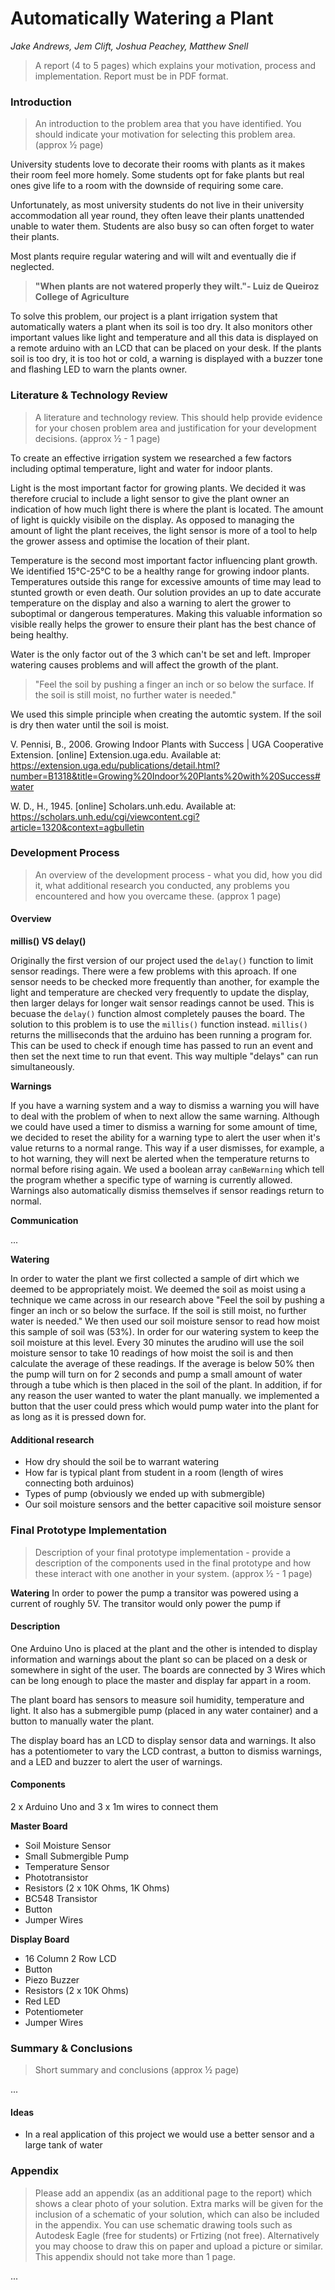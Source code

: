 # Automatically Watering a Plant

 *Jake Andrews, Jem Clift, Joshua Peachey, Matthew Snell*

> A report (4 to 5 pages) which explains your motivation, process and implementation.
> Report must be in PDF format.

### Introduction

> An introduction to the problem area that you have identified. You should indicate your
> motivation for selecting this problem area. (approx ½ page)

University students love to decorate their rooms with plants as it makes their room feel more homely. Some students opt for fake plants but real ones give life to a room with the downside of requiring some care.

Unfortunately, as most university students do not live in their university accommodation all year round, they often leave their plants unattended unable to water them. Students are also busy so can often forget to water their plants.

Most plants require regular watering and will wilt and eventually die if neglected.

>  **"When plants are not watered properly they wilt."- Luiz de Queiroz College of Agriculture**

To solve this problem, our project is a plant irrigation system that automatically waters a plant when its soil is too dry. It also monitors other important values like light and temperature and all this data is displayed on a remote arduino with an LCD that can be placed on your desk. If the plants soil is too dry, it is too hot or cold, a warning is displayed with a buzzer tone and flashing LED to warn the plants owner.

### Literature & Technology Review

> A literature and technology review. This should help provide evidence for your chosen
> problem area and justification for your development decisions. (approx ½ - 1 page)
> 

To create an effective irrigation system we researched a few factors including optimal temperature, light and water for indoor plants. 

Light is the most important factor for growing plants. We decided it was therefore crucial to include a light sensor to give the plant owner an indication of how much light there is where the plant is located. The amount of light is quickly visibile on the display. As opposed to managing the amount of light the plant receives, the light sensor is more of a tool to help the grower assess and optimise the location of their plant.

Temperature is the second most important factor influencing plant growth. We identified 15°C-25°C to be a healthy range for growing indoor plants. Temperatures outside this range for excessive amounts of time may lead to stunted growth or even death. Our solution provides an up to date accurate temperature on the display and also a warning to alert the grower to suboptimal or dangerous temperatures. Making this valuable information so visible really helps the grower to ensure their plant has the best chance of being healthy. 

Water is the only factor out of the 3 which can't be set and left. Improper watering causes problems and will affect the growth of the plant. 
> "Feel the soil by pushing a finger an inch or so below the surface. If the soil is still moist, no further water is needed."

We used this simple principle when creating the automtic system. If the soil is dry then water until the soil is moist.

V. Pennisi, B., 2006. Growing Indoor Plants with Success | UGA Cooperative Extension. [online] Extension.uga.edu. Available at: <https://extension.uga.edu/publications/detail.html?number=B1318&title=Growing%20Indoor%20Plants%20with%20Success#water> 

W. D., H., 1945. [online] Scholars.unh.edu. Available at: <https://scholars.unh.edu/cgi/viewcontent.cgi?article=1320&context=agbulletin>

### Development Process

> An overview of the development process - what you did, how you did it, what additional
> research you conducted, any problems you encountered and how you overcame
> these. (approx 1 page)

#### Overview

**millis() VS delay()**

Originally the first version of our project used the `delay()` function to limit sensor readings. There were a few problems with this aproach. If one sensor needs to be checked more frequently than another, for example the light and temperature are checked very frequently to update the display, then larger delays for longer wait sensor readings cannot be used. This is becuase the `delay()` function almost completely pauses the board. The solution to this problem is to use the `millis()` function instead. `millis()` returns the milliseconds that the arduino has been running a program for. This can be used to check if enough time has passed to run an event and then set the next time to run that event. This way multiple "delays" can run simultaneously.

**Warnings**

If you have a warning system and a way to dismiss a warning you will have to deal with the problem of when to next allow the same warning. Although we could have used a timer to dismiss a warning for some amount of time, we decided to reset the ability for a warning type to alert the user when it's value returns to a normal range. This way if a user dismisses, for example, a to hot warning, they will next be alerted when the temperature returns to normal before rising again. We used a boolean array `canBeWarning` which tell the program whether a specific type of warning is currently allowed. Warnings also automatically dismiss themselves if sensor readings return to normal.

**Communication**

...

**Watering**

In order to water the plant we first collected a sample of dirt which we deemed to be appropriately moist. We deemed the soil as moist using a technique we came across in our research above "Feel the soil by pushing a finger an inch or so below the surface. If the soil is still moist, no further water is needed." We then used our soil moisture sensor to read how moist this sample of soil was (53%). In order for our watering system to keep the soil moisture at this level. Every 30 minutes the arudino will use the soil moisture sensor to take 10 readings of how moist the soil is and then calculate the average of these readings. If the average is below 50% then the pump will turn on for 2 seconds and pump a small amount of water through a tube which is then placed in the soil of the plant. In addition, if for any reason the user wanted to water the plant manually. we implemented a button that the user could press which would pump water into the plant for as long as it is pressed down for.

#### Additional research

- How dry should the soil be to warrant watering
- How far is typical plant from student in a room (length of wires connecting both arduinos)
- Types of pump (obviously we ended up with submergible)
- Our soil moisture sensors and the better capacitive soil moisture sensor

 ### Final Prototype Implementation

> Description of your final prototype implementation - provide a description of the
> components used in the final prototype and how these interact with one another in your
> system. (approx ½ - 1 page)

**Watering**
In order to power the pump a transitor was powered using a current of roughly 5V. The transitor would only power the pump if 

#### Description
One Arduino Uno is placed at the plant and the other is intended to display information and warnings about the plant so can be placed on a desk or somewhere in sight of the user. The boards are connected by 3 Wires which can be long enough to place the master and display far appart in a room.

The plant board has sensors to measure soil humidity, temperature and light. It also has a submergible pump (placed in any water container) and a button to manually water the plant.

The display board has an LCD to display sensor data and warnings. It also has a potentiometer to vary the LCD contrast, a button to dismiss warnings, and a LED and buzzer to alert the user of warnings.

#### Components

2 x Arduino Uno and 3 x 1m wires to connect them

**Master Board**

- Soil Moisture Sensor
- Small Submergible Pump
- Temperature Sensor
- Phototransistor
- Resistors (2 x 10K Ohms, 1K Ohms)
- BC548 Transistor
- Button
- Jumper Wires

**Display Board**

- 16 Column 2 Row LCD
- Button
- Piezo Buzzer
- Resistors (2 x 10K Ohms)
- Red LED
- Potentiometer
- Jumper Wires

### Summary & Conclusions

> Short summary and conclusions (approx ½ page)

...

#### Ideas

- In a real application of this project we would use a better sensor and a large tank of water

### Appendix

> Please add an appendix (as an additional page to the report) which shows a clear
> photo of your solution. Extra marks will be given for the inclusion of a schematic of your
> solution, which can also be included in the appendix. You can use schematic drawing
> tools such as Autodesk Eagle (free for students) or Frtizing (not free). Alternatively you
> may choose to draw this on paper and upload a picture or similar. This appendix should
> not take more than 1 page.

...
